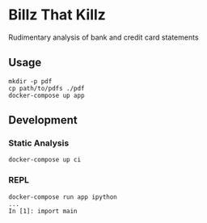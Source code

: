 # Billz That Killz
Rudimentary analysis of bank and credit card statements

## Usage
```
mkdir -p pdf
cp path/to/pdfs ./pdf
docker-compose up app
```

## Development
### Static Analysis
```
docker-compose up ci
```

### REPL
```
docker-compose run app ipython
...
In [1]: import main
```

